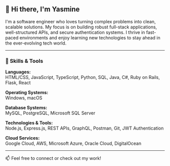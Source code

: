 ## 👋 Hi there, I'm Yasmine

I'm a software engineer who loves turning complex problems into clean, scalable solutions. My focus is on building robust full-stack applications, well-structured APIs, and secure authentication systems. I thrive in fast-paced environments and enjoy learning new technologies to stay ahead in the ever-evolving tech world.

---

### 🧠 Skills & Tools

**Languages:**  
HTML/CSS, JavaScript, TypeScript, Python, SQL, Java, C#, Ruby on Rails, Flask, React

**Operating Systems:**  
Windows, macOS

**Database Systems:**  
MySQL, PostgreSQL, Microsoft SQL Server

**Technologies & Tools:**  
Node.js, Express.js, REST APIs, GraphQL, Postman, Git, JWT Authentication

**Cloud Services:**  
Google Cloud, AWS, Microsoft Azure, Oracle Cloud, DigitalOcean

---

📫 Feel free to connect or check out my work!
